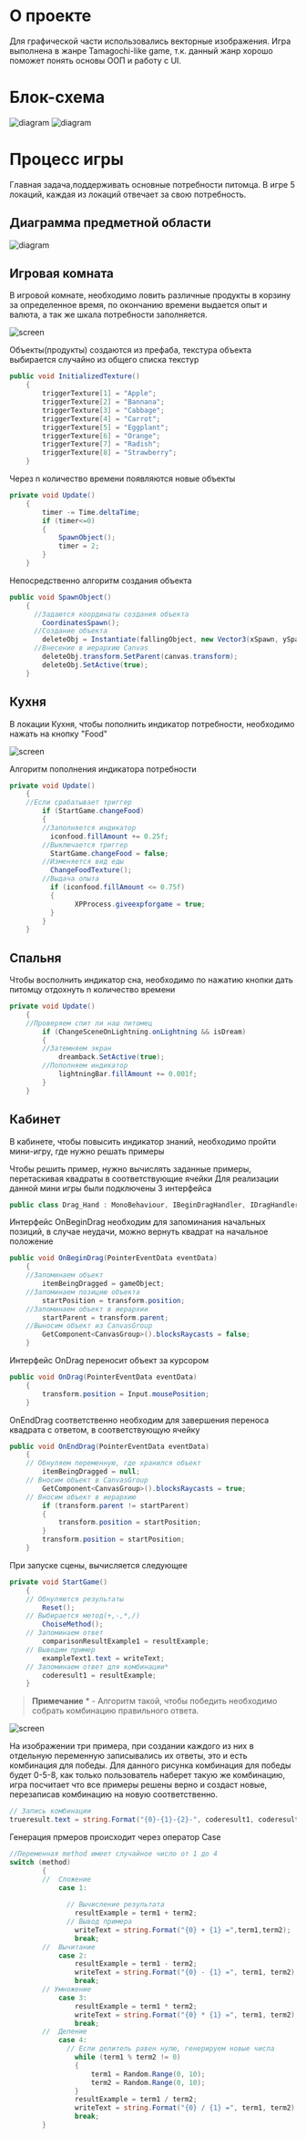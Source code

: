 # О проекте
Для графической части использовались векторные изображения. Игра выполнена в жанре Tamagochi-like game, т.к. данный жанр хорошо поможет понять основы ООП и работу с UI.
# Блок-схема
![diagram](https://sun9-14.userapi.com/0pFuDu1FtqGWuv2G2Uz0gSdQBuMTe6t56MIbLw/BAr5MleKeuc.jpg)
![diagram](https://sun9-45.userapi.com/8DTBpiajKP09Dwb3MivyXpRrDKYA4YmKioZbLA/VYiuLODGk6o.jpg)
# Процесс игры
Главная задача,поддерживать основные потребности питомца. В игре 5 локаций, каждая из локаций отвечает за свою потребность.
## Диаграмма предметной области
![diagram](https://sun9-16.userapi.com/t23h4Vc012vXI6xLIPr4LOHkddYtQwNgDgDTdw/BK_Q3INksvg.jpg)
## Игровая комната
В игровой комнате, необходимо ловить различные продукты в корзину за определенное время, по окончанию времени выдается опыт и валюта, а так же шкала потребности заполняется.

![screen](https://sun9-58.userapi.com/Ecjzq4pE72u-Iw92rNL6B8RnOWNRLmPyRD_ueg/E4Z5ws1dMbs.jpg)

Объекты(продукты) создаются из префаба, текстура объекта выбирается случайно из общего списка текстур
```csharp
public void InitializedTexture()
    {
        triggerTexture[1] = "Apple";
        triggerTexture[2] = "Bannana";
        triggerTexture[3] = "Cabbage";
        triggerTexture[4] = "Carrot";
        triggerTexture[5] = "Eggplant";
        triggerTexture[6] = "Orange";
        triggerTexture[7] = "Radish";
        triggerTexture[8] = "Strawberry";
    }
```
Через n количество времени появляются новые объекты
```csharp
private void Update()
    {
        timer -= Time.deltaTime;
        if (timer<=0)
        {
            SpawnObject();
            timer = 2;
        }
    }
```
Непосредственно алгоритм создания объекта
```csharp
public void SpawnObject()
    {
      //Задаются координаты создания объекта
        CoordinatesSpawn();
      //Создание объекта
        deleteObj = Instantiate(fallingObject, new Vector3(xSpawn, ySpawn, zSpawn), Quaternion.identity);
      //Внесение в иерархию Canvas  
        deleteObj.transform.SetParent(canvas.transform);
        deleteObj.SetActive(true);
    }
```
## Кухня
В локации Кухня, чтобы пополнить индикатор потребности, необходимо нажать на кнопку "Food"

![screen](https://sun9-47.userapi.com/ncPMomGdLG0qIZB-szR0KIfpQtyRr5_Y4vRolg/PLBX-yr0hIA.jpg)

Алгоритм пополнения индикатора потребности
```csharp
private void Update()
    {
    //Если срабатывает триггер
        if (StartGame.changeFood)
        {
        //Заполняется индикатор
          iconfood.fillAmount += 0.25f;
        //Выключается триггер
          StartGame.changeFood = false;
        //Изменяется вид еды
          ChangeFoodTexture();
        //Выдача опыта
          if (iconfood.fillAmount <= 0.75f)
          {
                XPProcess.giveexpforgame = true;
          }
        }
    }
```
## Спальня
Чтобы восполнить индикатор сна, необходимо по нажатию кнопки дать питомцу отдохнуть n количество времени
```csharp
private void Update()
    {
    //Проверяем спит ли наш питомец
        if (ChangeSceneOnLightning.onLightning && isDream)
        {
        //Затемняем экран
            dreamback.SetActive(true);
        //Пополняем индикатор
            lightningBar.fillAmount += 0.001f;
        }
    }
```
## Кабинет
В кабинете, чтобы повысить индикатор знаний, необходимо пройти мини-игру, где нужно решать примеры



Чтобы решить пример, нужно вычислять заданные примеры, перетаскивая квадраты в соответствующие ячейки
Для реализации данной мини игры были подключены 3 интерфейса
```csharp
public class Drag_Hand : MonoBehaviour, IBeginDragHandler, IDragHandler, IEndDragHandler
```
Интерфейс OnBeginDrag необходим для запоминания начальных позиций, в случае неудачи, можно вернуть квадрат на начальное положение
```csharp
public void OnBeginDrag(PointerEventData eventData)
    {
    //Запоминаем объект
        itemBeingDragged = gameObject;
    //Запоминаем позицию объекта
        startPosition = transform.position;
    //Запоминаем объект в иерархии
        startParent = transform.parent;
    //Выносим объект из CanvasGroup
        GetComponent<CanvasGroup>().blocksRaycasts = false;
    }
```
Интерфейс OnDrag переносит объект за курсором
```csharp
public void OnDrag(PointerEventData eventData)
    {
        transform.position = Input.mousePosition;
    }
```
OnEndDrag соответственно необходим для завершения переноса квадрата с ответом, в соответствующую ячейку
```csharp
public void OnEndDrag(PointerEventData eventData)
    {
    // Обнуляем переменную, где хранился объект
        itemBeingDragged = null;
    // Вносим объект в CanvasGroup
        GetComponent<CanvasGroup>().blocksRaycasts = true;
    // Вносим объект в иерархию 
        if (transform.parent != startParent)
        {
            transform.position = startPosition;
        }
        transform.position = startPosition;
    }
```
При запуске сцены, вычисляется следующее
```csharp
private void StartGame()
    {
    // Обнуляются результаты
        Reset();
    // Выбирается метод(+,-,*,/)
        ChoiseMethod();
    // Запоминаем ответ
        comparisonResultExample1 = resultExample;
    // Выводим пример
        exampleText1.text = writeText;
    // Запоминаем ответ для комбинации*
        coderesult1 = resultExample;
    }
```
> **Примечание** * - Алгоритм такой, чтобы победить необходимо собрать комбинацию правильного ответа. 

![screen](https://sun9-51.userapi.com/72pdRXrmsERwIjdEi4RvVR6flFqHmUHS6ZEM6g/6mfyWvSudQ0.jpg)

На изображении три примера, при создании каждого из них в отдельную переменную записывались их ответы, это и есть комбинация для победы. Для данного рисунка комбинация для победы будет 0-5-8, как только пользователь наберет такую же комбинацию, игра посчитает что все примеры решены верно и создаст новые, перезаписав комбинацию на новую соответственно.

```csharp
// Запись комбинации
trueresult.text = string.Format("{0}-{1}-{2}-", coderesult1, coderesult2, coderesult3);
```

Генерация прмеров происходит через оператор Case
```csharp
//Переменная method имеет случайное число от 1 до 4
switch (method)
        {
        //  Сложение
            case 1:
                  
              // Вычисление результата
                resultExample = term1 + term2;
              // Вывод примера
                writeText = string.Format("{0} + {1} =",term1,term2);
                break;
        //  Вычитание
            case 2:
                resultExample = term1 - term2;
                writeText = string.Format("{0} - {1} =", term1, term2);
                break;
        // Умножение
            case 3:
                resultExample = term1 * term2;
                writeText = string.Format("{0} * {1} =", term1, term2);
                break;
        //  Деление
            case 4:
              // Если делитель равен нулю, генерируем новые числа
                while (term1 % term2 != 0)
                {
                    term1 = Random.Range(0, 10);
                    term2 = Random.Range(0, 10);
                }
                resultExample = term1 / term2;
                writeText = string.Format("{0} / {1} =", term1, term2);
                break;
        }
```
